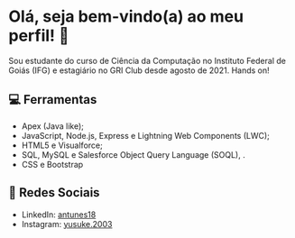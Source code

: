 # Olá, seja bem-vindo(a) ao meu perfil! 👋

Sou estudante do curso de Ciência da Computação no Instituto Federal de Goiás (IFG) e estagiário no GRI Club desde agosto de 2021. Hands on!

## :computer: Ferramentas

- Apex (Java like); 
- JavaScript, Node.js, Express e Lightning Web Components (LWC);
- HTML5 e Visualforce; 
- SQL, MySQL e Salesforce Object Query Language (SOQL), .
- CSS e Bootstrap

## :link: Redes Sociais

- LinkedIn: [antunes18](https://www.linkedin.com/in/antunes18/)
- Instagram: [yusuke.2003](https://www.instagram.com/yusuke.2003/)
